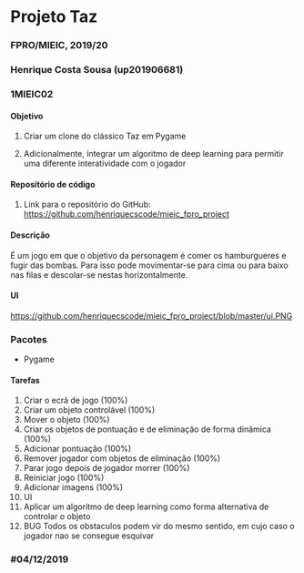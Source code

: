 # Projeto Taz
### FPRO/MIEIC, 2019/20
### Henrique Costa Sousa (up201906681)
### 1MIEIC02

#### Objetivo

1. Criar um clone do clássico Taz em Pygame

2. Adicionalmente, integrar um algoritmo de deep learning para permitir uma diferente interatividade com o jogador

#### Repositório de código

1) Link para o repositório do GitHub: https://github.com/henriquecscode/mieic_fpro_project

#### Descrição

É um jogo em que o objetivo da personagem é comer os hamburgueres e fugir das bombas. Para isso pode movimentar-se para cima ou para baixo nas filas e descolar-se nestas horizontalmente.

#### UI

https://github.com/henriquecscode/mieic_fpro_project/blob/master/ui.PNG

### Pacotes

- Pygame

#### Tarefas

1. Criar o ecrã de jogo (100%)
2. Criar um objeto controlável (100%)
3. Mover o objeto (100%)
4. Criar os objetos de pontuação e de eliminação de forma dinâmica (100%)
5. Adicionar pontuação (100%)
6. Remover jogador com objetos de eliminação (100%)
7. Parar jogo depois de jogador morrer (100%)
8. Reiniciar jogo (100%)
9. Adicionar imagens (100%)
10. UI
11. Aplicar um algoritmo de deep learning como forma alternativa de controlar o objeto
12. BUG Todos os obstaculos podem vir do mesmo sentido, em cujo caso o jogador nao se consegue esquivar

### #04/12/2019
